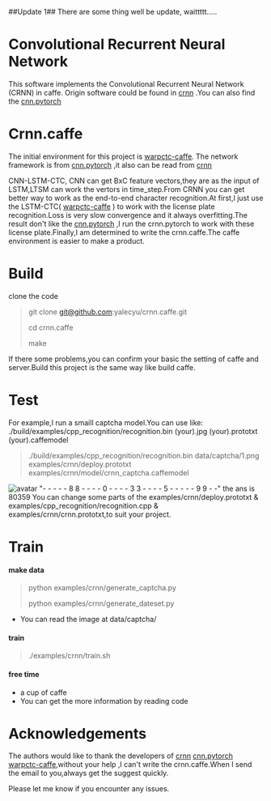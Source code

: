 ##Update 1## There are some thing well be update, waittttt.....
# Convolutional Recurrent Neural Network

​This software implements the Convolutional Recurrent Neural Network (CRNN) in caffe. Origin software could be found in [crnn](https://github.com/bgshih/crnn) .You can also find the [cnn.pytorch](https://github.com/meijieru/crnn.pytorch) 

# Crnn.caffe

​The initial environment for this project is [warpctc-caffe](https://github.com/xmfbit/warpctc-caffe).
​The network framework is from  [cnn.pytorch](https://github.com/meijieru/crnn.pytorch) ,it also can be read from  [crnn](https://github.com/bgshih/crnn) 

​CNN-LSTM-CTC, CNN can get BxC feature vectors,they are as the input of LSTM,LTSM can work the vertors in time_step.From CRNN you can get better way to work as the end-to-end character recognition.At first,I just use the LSTM-CTC( [warpctc-caffe](https://github.com/xmfbit/warpctc-caffe) ) to work with the license plate recognition.Loss is very slow convergence and it always overfitting.The result don't like the [cnn.pytorch](https://github.com/meijieru/crnn.pytorch) ,I run the crnn.pytorch to work with these license plate.Finally,I am determined to write the crnn.caffe.The caffe environment is easier to make a product.

# Build

clone the code

> git clone git@github.com:yalecyu/crnn.caffe.git
>
> cd crnn.caffe
>
> make

If there some problems,you can confirm your basic the setting of caffe and server.Build this project is the same way like build caffe.

# Test
For example,I run a smaill captcha model.You can use like: ./build/examples/cpp_recognition/recognition.bin (your).jpg (your).prototxt (your).caffemodel

> ./build/examples/cpp_recognition/recognition.bin data/captcha/1.png examples/crnn/deploy.prototxt examples/crnn/model/crnn_captcha.caffemodel

![avatar](https://github.com/yalecyu/crnn.caffe/blob/master/data/captcha/1.png)
"- - - - - 8 8 - - - - 0 - - - - 3 3 - - - - 5 - - - - - 9 9 - -"
the ans is 80359
You can change some parts of the examples/crnn/deploy.prototxt & examples/cpp_recognition/recognition.cpp & examples/crnn/crnn.prototxt,to suit your project.

# Train
#### make data
> python examples/crnn/generate_captcha.py
>
> python examples/crnn/generate_dateset.py


* You can read the image at data/captcha/ 

#### train
> ./examples/crnn/train.sh

#### free time
* a cup of caffe
* You can get the more information by reading code

# Acknowledgements

The authors would like to thank the developers of  [crnn](https://github.com/bgshih/crnn)  [cnn.pytorch](https://github.com/meijieru/crnn.pytorch)  [warpctc-caffe](https://github.com/xmfbit/warpctc-caffe),without your help ,I can't write the crnn.caffe.When I send the email to you,always get the suggest quickly.

Please let me know if you encounter any issues.



